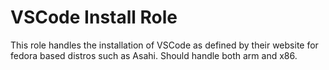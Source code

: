 # VSCode Install Role
This role handles the installation of VSCode as defined by their website for fedora based distros such as Asahi. Should handle both arm and x86.